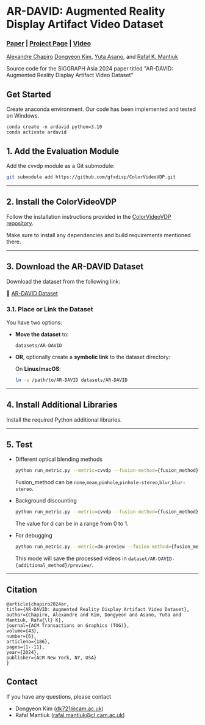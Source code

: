# AR-DAVID: Augmented Reality Display Artifact Video Dataset
### [Paper](https://dongyeon93.github.io/assets/pdf/AR_DAVID.pdf) | [Project Page](https://www.cl.cam.ac.uk/research/rainbow/projects/ardavid/) | [Video](https://www.youtube.com/watch?v=DUCRmwqt-PE)

[Alexandre Chapiro](https://achapiro.github.io/)
[Dongyeon Kim](https://dongyeon93.github.io/),
[Yuta Asano](),
and [Rafał K. Mantiuk](https://www.cl.cam.ac.uk/~rkm38/)

Source code for the SIGGRAPH Asia 2024 paper titled "AR-DAVID: Augmented Reality Display Artifact Video Dataset"

## Get Started
Create anaconda environment. 
Our code has been implemented and tested on Windows.

```
conda create -n ardavid python=3.10
conda activate ardavid
```

## 1. Add the Evaluation Module
Add the cvvdp module as a Git submodule:

```bash
git submodule add https://github.com/gfxdisp/ColorVideoVDP.git
```

---

## 2. Install the ColorVideoVDP

Follow the installation instructions provided in the [ColorVideoVDP repository](https://github.com/gfxdisp/ColorVideoVDP).

Make sure to install any dependencies and build requirements mentioned there.

---

## 3. Download the AR-DAVID Dataset

Download the dataset from the following link:

🔗 [AR-DAVID Dataset](https://www.repository.cam.ac.uk/items/0b877557-9cde-49f1-a667-e88946573ee1)

### 3.1. Place or Link the Dataset

You have two options:

- **Move the dataset** to:
  ```
  datasets/AR-DAVID
  ```

- **OR**, optionally create a **symbolic link** to the dataset directory:

  On **Linux/macOS**:
  ```bash
  ln -s /path/to/AR-DAVID datasets/AR-DAVID
  ```

---

## 4. Install Additional Libraries

Install the required Python additional libraries.

---

## 5. Test

- Different optical blending methods

  ```bash
  python run_metric.py --metric=cvvdp --fusion-method={fusion_method}
  ```

  Fusion_method can be `none`,`mean`,`pinhole`,`pinhole-stereo`,`blur`,`blur-stereo`.

- Background discounting
  ```bash
  python run_metric.py --metric=cvvdp --fusion-method={fusion_method} --discount_factor={d}
  ```
  The value for d can be in a range from 0 to 1.

- For debugging
  ```bash
  python run_metric.py --metric=dm-preview --fusion-method={fusion_method} --discount_factor={d}
  ```
  This mode will save the processed videos in `dataset/AR-DAVID-{additional_method}/preview/`.

---

## Citation
```
@article{chapiro2024ar,
title={AR-DAVID: Augmented Reality Display Artifact Video Dataset},
author={Chapiro, Alexandre and Kim, Dongyeon and Asano, Yuta and Mantiuk, Rafa{\l} K},
journal={ACM Transactions on Graphics (TOG)},
volume={43},
number={6},
articleno={186},
pages={1--11},
year={2024},
publisher={ACM New York, NY, USA}
}
```

## Contact

If you have any questions, please contact

- Dongyeon Kim (dk721@cam.ac.uk)
- Rafal Mantiuk (rafal.mantiuk@cl.cam.ac.uk)